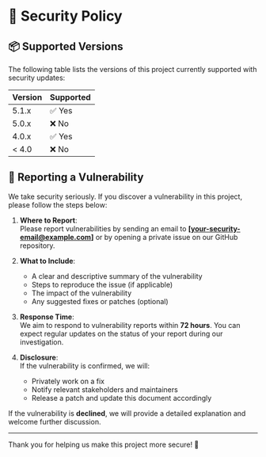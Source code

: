 # 🔐 Security Policy

## 📦 Supported Versions

The following table lists the versions of this project currently supported with security updates:

| Version | Supported          |
| ------- | ------------------ |
| 5.1.x   | ✅ Yes              |
| 5.0.x   | ❌ No               |
| 4.0.x   | ✅ Yes              |
| < 4.0   | ❌ No               |

## 📣 Reporting a Vulnerability

We take security seriously. If you discover a vulnerability in this project, please follow the steps below:

1. **Where to Report**:  
   Please report vulnerabilities by sending an email to **[your-security-email@example.com]** or by opening a private issue on our GitHub repository.

2. **What to Include**:  
   - A clear and descriptive summary of the vulnerability  
   - Steps to reproduce the issue (if applicable)  
   - The impact of the vulnerability  
   - Any suggested fixes or patches (optional)

3. **Response Time**:  
   We aim to respond to vulnerability reports within **72 hours**. You can expect regular updates on the status of your report during our investigation.

4. **Disclosure**:  
   If the vulnerability is confirmed, we will:
   - Privately work on a fix
   - Notify relevant stakeholders and maintainers
   - Release a patch and update this document accordingly

If the vulnerability is **declined**, we will provide a detailed explanation and welcome further discussion.

---

Thank you for helping us make this project more secure! 🤝

